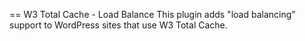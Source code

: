 == W3 Total Cache - Load Balance
This plugin adds "load balancing" support to WordPress sites that use W3 Total Cache.